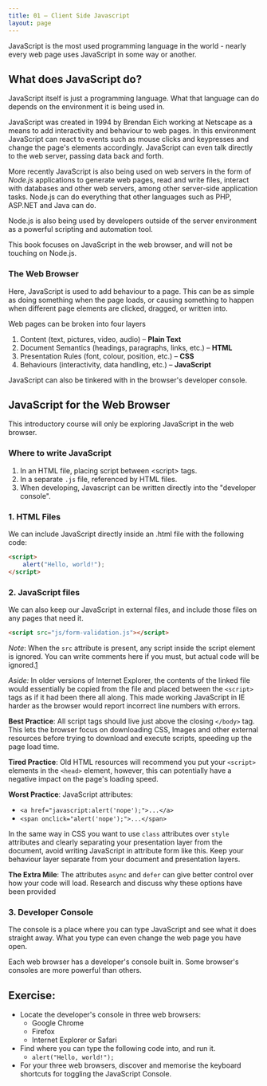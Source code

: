 ```yaml
---
title: 01 – Client Side Javascript
layout: page
---
```

JavaScript is the most used programming language in the world - nearly every web page uses JavaScript in some way or another.

## What does JavaScript do?

JavaScript itself is just a programming language. What that language can do depends on the environment it is being used in.

JavaScript was created in 1994 by Brendan Eich working at Netscape as a means to add interactivity and behaviour to web pages. In this environment JavaScript can react to events such as mouse clicks and keypresses and change the page's elements accordingly. JavaScript can even talk directly to the web server, passing data back and forth.

More recently JavaScript is also being used on web servers in the form of *Node.js* applications to generate web pages, read and write files, interact with databases and other web servers, among other server-side application tasks. Node.js can do everything that other languages such as PHP, ASP.NET and Java can do.

Node.js is also being used by developers outside of the server environment as a powerful scripting and automation tool.

This book focuses on JavaScript in the web browser, and will not be touching on Node.js.

### The Web Browser
<!--
SY  March 26
The Web Browser

Browsers are simply programmes designed to interpret client side code in order to create web pages to display. The code, along with the content, is separated by the browsere into four layers:

    Content (text, pictures, video, audio) – This is all written as plain text, with the HTML markup telling the browser what it should do with it. 

    Document Semantics (headings, paragraphs, links, etc.) – HTML

    Presentation Rules (font, colour, position, etc.) – CSS

    Behaviours (interactivity, data handling, etc.) – JavaScript. In web browsers this can be as simple as doing something when the page loads, or causing something to happen when different page elements are clicked, dragged, or written into, for example error messages that appear when a form field is filled in incorrectly.

Leave out the "JavaScript can also be tinkered with in the browser's developer console." because you say that just a bit further down
-->
Here, JavaScript is used to add behaviour to a page. This can be as simple as doing something when the page loads, or causing something to happen when different page elements are clicked, dragged, or written into.

Web pages can be broken into four layers

1. Content (text, pictures, video, audio) – **Plain Text**
2. Document Semantics (headings, paragraphs, links, etc.) – **HTML**
3. Presentation Rules (font, colour, position, etc.) – **CSS**
4. Behaviours (interactivity, data handling, etc.) – **JavaScript**

JavaScript can also be tinkered with in the browser's developer console.

## JavaScript for the Web Browser

This introductory course will only be exploring JavaScript in the web browser.

### Where to write JavaScript

1. In an HTML file, placing script between &lt;script&gt; tags.
2. In a separate `.js` file, referenced by HTML files.
3. When developing, Javascript can be written directly into the "developer console".

### 1. HTML Files

We can include JavaScript directly inside an .html file with the following code:

```html
<script>
	alert("Hello, world!");
</script>
```

### 2. JavaScript files

We can also keep our JavaScript in external files, and include those files on any pages that need it.

```html
<script src="js/form-validation.js"></script>
```

*Note*: When the `src` attribute is present, any script inside the script element is ignored. You can write comments here if you must, but actual code will be ignored.[1]

[1]:http://www.w3.org/TR/html5/scripting-1.html#inline-documentation-for-external-scripts

*Aside:* In older versions of Internet Explorer, the contents of the linked file would essentially be copied from the file and placed between the `<script>` tags as if it had been there all along. This made working JavaScript in IE harder as the browser would report incorrect line numbers with errors.

**Best Practice**: All script tags should live just above the closing `</body>` tag. This lets the browser focus on downloading CSS, Images and other external resources before trying to download and execute scripts, speeding up the page load time.

**Tired Practice**: Old HTML resources will recommend you put your `<script>` elements in the `<head>` element, however, this can potentially have a negative impact on the page's loading speed.

**Worst Practice**: JavaScript attributes:

* `<a href="javascript:alert('nope');">...</a>`
* `<span onclick="alert('nope');">...</span>`

In the same way in CSS you want to use `class` attributes over `style` attributes and clearly separating your presentation layer from the document, avoid writing JavaScript in attribute form like this. Keep your behaviour layer separate from your document and presentation layers.

**The Extra Mile**: The attributes `async` and `defer` can give better control over how your code will load. Research and discuss why these options have been provided

### 3. Developer Console

The console is a place where you can type JavaScript and see what it does straight away. What you type can even change the web page you have open.

Each web browser has a developer's console built in. Some browser's consoles are more powerful than others.

## Exercise:

* Locate the developer's console in three web browsers:
    * Google Chrome
    * Firefox
    * Internet Explorer or Safari
* Find where you can type the following code into, and run it.
    * `alert("Hello, world!");`
* For your three web browsers, discover and memorise the keyboard shortcuts for toggling the JavaScript Console.
